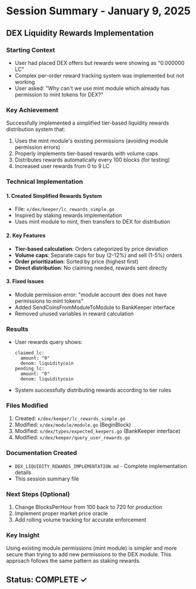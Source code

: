 # Session Summary - January 9, 2025
## DEX Liquidity Rewards Implementation

### Starting Context
- User had placed DEX offers but rewards were showing as "0.000000 LC"
- Complex per-order reward tracking system was implemented but not working
- User asked: "Why can't we use mint module which already has permission to mint tokens for DEX?"

### Key Achievement
Successfully implemented a simplified tier-based liquidity rewards distribution system that:
1. Uses the mint module's existing permissions (avoiding module permission errors)
2. Properly implements tier-based rewards with volume caps
3. Distributes rewards automatically every 100 blocks (for testing)
4. Increased user rewards from 0 to 9 LC

### Technical Implementation

#### 1. Created Simplified Rewards System
- File: `x/dex/keeper/lc_rewards_simple.go`
- Inspired by staking rewards implementation
- Uses mint module to mint, then transfers to DEX for distribution

#### 2. Key Features
- **Tier-based calculation**: Orders categorized by price deviation
- **Volume caps**: Separate caps for buy (2-12%) and sell (1-5%) orders
- **Order prioritization**: Sorted by price (highest first)
- **Direct distribution**: No claiming needed, rewards sent directly

#### 3. Fixed Issues
- Module permission error: "module account dex does not have permissions to mint tokens"
- Added SendCoinsFromModuleToModule to BankKeeper interface
- Removed unused variables in reward calculation

### Results
- User rewards query shows:
  ```
  claimed_lc:
    amount: "9"
    denom: liquiditycoin
  pending_lc:
    amount: "0"
    denom: liquiditycoin
  ```
- System successfully distributing rewards according to tier rules

### Files Modified
1. Created: `x/dex/keeper/lc_rewards_simple.go`
2. Modified: `x/dex/module/module.go` (BeginBlock)
3. Modified: `x/dex/types/expected_keepers.go` (BankKeeper interface)
4. Modified: `x/dex/keeper/query_user_rewards.go`

### Documentation Created
- `DEX_LIQUIDITY_REWARDS_IMPLEMENTATION.md` - Complete implementation details
- This session summary file

### Next Steps (Optional)
1. Change BlocksPerHour from 100 back to 720 for production
2. Implement proper market price oracle
3. Add rolling volume tracking for accurate enforcement

### Key Insight
Using existing module permissions (mint module) is simpler and more secure than trying to add new permissions to the DEX module. This approach follows the same pattern as staking rewards.

## Status: COMPLETE ✓